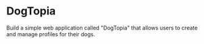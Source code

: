 # DogTopia
Build a simple web application called "DogTopia" that allows users to create and manage profiles for their dogs.